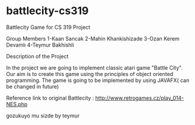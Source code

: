 # battlecity-cs319
Battlecity Game for CS 319 Project

Group Members
1-Kaan Sancak
2-Mahin Khankishizade
3-Ozan Kerem Devamlı
4-Teymur Bakhishli

Description of the Project

In the project we are going to implement classic atari game "Battle City".
Our aim is to create this game using the principles of object oriented programming.
The game is going to be implemented by using JAVAFX( can be changed in future)



Reference link to original Battlecity : http://www.retrogames.cz/play_014-NES.php

gozukuyo mu sizde by teymur
